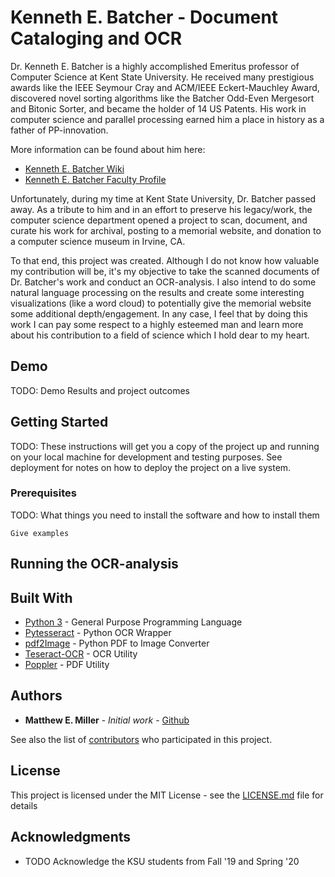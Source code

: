# Kenneth E. Batcher - Document Cataloging and OCR

Dr. Kenneth E. Batcher is a highly accomplished Emeritus professor of Computer Science at Kent State University.  He received many prestigious awards like the IEEE Seymour Cray and ACM/IEEE Eckert-Mauchley Award, discovered novel sorting algorithms like the Batcher Odd-Even Mergesort and Bitonic Sorter, and became the holder of 14 US Patents.  His work in computer science and parallel processing earned him a place in history as a father of PP-innovation.

More information can be found about him here:
- [Kenneth E. Batcher Wiki]('https://en.wikipedia.org/wiki/Ken_Batcher')
- [Kenneth E. Batcher Faculty Profile]('https://www.kent.edu/cs/kenneth-e-batcher')

Unfortunately, during my time at Kent State University, Dr. Batcher passed away.  As a tribute to him and in an effort to preserve his legacy/work, the computer science department opened a project to scan, document, and curate his work for archival, posting to a memorial website, and donation to a computer science museum in Irvine, CA.

To that end, this project was created.  Although I do not know how valuable my contribution will be, it's my objective to take the scanned documents of Dr. Batcher's work and conduct an OCR-analysis.  I also intend to do some natural language processing on the results and create some interesting visualizations (like a word cloud) to potentially give the memorial website some additional depth/engagement.  In any case, I feel that by doing this work I can pay some respect to a highly esteemed man and learn more about his contribution to a field of science which I hold dear to my heart.

## Demo

TODO: Demo Results and project outcomes

## Getting Started

TODO: These instructions will get you a copy of the project up and running on your local machine for development and testing purposes. See deployment for notes on how to deploy the project on a live system.

### Prerequisites

TODO: What things you need to install the software and how to install them

```
Give examples
```

## Running the OCR-analysis

## Built With

* [Python 3](https://www.python.org/download/releases/3.0/) - General Purpose Programming Language
* [Pytesseract](https://pypi.org/project/pytesseract/) - Python OCR Wrapper
* [pdf2Image](https://pypi.org/project/pdf2image/) - Python PDF to Image Converter
* [Teseract-OCR](https://en.wikipedia.org/wiki/Tesseract_(software)) - OCR Utility
* [Poppler](https://en.wikipedia.org/wiki/Poppler_(software)) - PDF Utility

## Authors

* **Matthew E. Miller** - *Initial work* - [Github](https://github.com/matmill5)

See also the list of [contributors](https://github.com/your/project/contributors) who participated in this project.

## License

This project is licensed under the MIT License - see the [LICENSE.md](LICENSE.md) file for details

## Acknowledgments

* TODO Acknowledge the KSU students from Fall '19 and Spring '20
